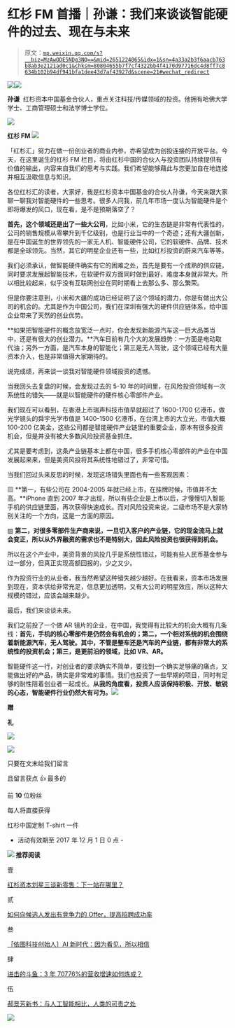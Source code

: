 # 红杉 FM 首播｜孙谦：我们来谈谈智能硬件的过去、现在与未来

> 原文：[`mp.weixin.qq.com/s?__biz=MzAwODE5NDg3NQ==&mid=2651224065&idx=1&sn=4a33a2b3f6aacb763b8ab3e2121ad0c1&chksm=80804655b7f7cf4322bb4f4170d97716dc4d8ff7c8634b102b94df941bfa1dee43d7af43927d&scene=21#wechat_redirect`](http://mp.weixin.qq.com/s?__biz=MzAwODE5NDg3NQ==&mid=2651224065&idx=1&sn=4a33a2b3f6aacb763b8ab3e2121ad0c1&chksm=80804655b7f7cf4322bb4f4170d97716dc4d8ff7c8634b102b94df941bfa1dee43d7af43927d&scene=21#wechat_redirect)

![](img/11b6ce63c9ce95e5c444bc3f57585d8b.png)![](img/7ddd0a4608c1bbec5993194c5ab3459c.png)

**孙谦**  红杉资本中国基金合伙人，重点关注科技/传媒领域的投资。他拥有哈佛大学学士、工商管理硕士和法学博士学位。

![](img/efc08c10f5f8b4dc291874d30aff6379.png)

**红杉 FM ![](img/23fb197c993a2c572a40ac933c8df36e.png)**

「红杉汇」努力在做一份创业者的商业内参，亦希望成为创投连接的开放平台。今天，在这里诞生的红杉 FM 栏目，将由红杉中国的合伙人与投资团队持续提供有价值的输出，内容来自我们的思考与实践。我们希望能够藉此与您更加自在地连接并相互汲取信息与知识。

各位红杉汇的读者，大家好，我是红杉资本中国基金的合伙人孙谦，今天来跟大家聊一聊我对智能硬件的一些思考。很多人问我，前几年市场一度认为智能硬件是个即将爆发的风口，现在看，是不是预期落空了？

**首先，这个领域还是出了一些大公司**，比如小米，它的生态链是非常有代表性的，公司的销售规模从零攀升到千亿级别，也是行业当中的一个奇迹；还有大疆创新，是在中国诞生的世界领先的一家无人机、智能硬件公司，它的软硬件、品牌、技术都是全球领先。当然，其它的明星企业还有一些，比如红杉投资的蔚来汽车等等。

我们必须承认，做智能硬件确实有它的困难之处，首先是要有一个成熟的供应链，同时要求发展起智能技术，在软硬件双方面同时做到最好，难度本身就非常大。所以相比较起来，似乎没有互联网创业在同时期看上去那么多、那么繁荣。

但是你要注意到，小米和大疆的成功已经证明了这个领域的潜力，你是有做出大公司的机会的。尤其是作为中国公司，我们在深圳有强大的硬件供应链体系，给中国企业带来了天然的创业优势。

**如果把智能硬件的概念放宽泛一点时，你会发现新能源汽车这一巨大品类当中，还是有很大的创业潜力。**汽车目前有几个大的发展趋势：一方面是电动取代油；另外一方面，是汽车本身的智能化；第三是无人驾驶，这个领域已经有大量资本介入，也是非常值得大家期待的。

说完成绩，再来谈一谈我对智能硬件领域投资的遗憾。

当我回头去复盘的时候，会发现过去的 5-10 年的时间里，在风险投资领域有一次系统性的错失——就是以智能硬件的硬件核心零部件产业。

我们现在可以看到，在香港上市瑞声科技市值早就超过了 1600-1700 亿港币，做光学镜头的舜宇光学市值是 1400-1500 亿港币，在台湾上市的大立光，市值大概 100-200 亿美金，这些公司都是智能硬件产业链里的重要企业，原本有很多投资机会，但是并没有被大多数风险投资基金抓住。

尤其是要考虑到，这条产业链基本上都在中国，很多手机核心零部件的产业在中国发展起来来，但是美资风投将其系统性地错过了，非常可惜。

当我们回过头来反思的时候，发现这场错失里面也有一些客观因素：

▨ **第一，有些公司在 2004-2005 年就已经上市，在挂牌时候，市值并不太高。**iPhone 直到 2007 年才出现，所以有些企业是上市以后，才慢慢切入智能手机的供应链里面，再次获得快速成长。而对风险投资来说，二级市场不是大家特别关注的一个方向，这是一方面的原因。

▨ **第二，对很多零部件生产商来说，一旦切入客户的产业链，它的现金流马上就会变正，所以从外界融资的需求也不是特别大，因此风险投资也很获得到机会。**

所以在这个产业中，美资背景的风投几乎是系统性错过，可能有些人民币基金参与过一部分，但真正实现高额回报的，少之又少。

作为投资行业的从业者，我当然希望这种错失越少越好。在我看来，资本市场发展到现在，资本供给非常充足，信息更加透明，又有大公司的明星效应，所以这种大规模的错过，应该会越来越少。

最后，我们来谈谈未来。

我们之前投了一个做 AR 镜片的企业，在中国，我觉得有比较大的机会大概有几条线：**首先，手机的核心零部件是仍然会有机会的；第二，一个相对系统的机会围绕着新能源汽车，无人驾驶。其中，不管是整车还是汽车的产业链，都有非常大的系统性的投资机会；第三，是更前沿的领域，比如 VR、AR。**

智能硬件这一行，对创业者的要求确实不简单，要找到一个确实足够痛的痛点，又能做出好的产品，确实是非常难的事情。我们也投资了一些早期的项目，同时有足够的耐性陪着创业者一起成长。**从我的角度看，投资人应该保持积极、开放、敏锐的心态，智能硬件行业仍然大有可为。********![](img/28f61dcf26ae7905461afd8c84de9c20.png)******

**赠**

**礼**

![](img/23fb197c993a2c572a40ac933c8df36e.png)

![](img/0a219a85a84de07cb82373093853b810.png)

只要在文末给我们留言

且留言获点 👍 最多的

前 **10** 位粉丝

每人将直接获得

红杉中国定制 T-shirt 一件

- 活动有效期至 2017 年 12 月 1 日 0 点 -

**![](img/23fb197c993a2c572a40ac933c8df36e.png) 推荐阅读**

壹

[红杉资本刘星三谈新零售：下一站在哪里？](http://mp.weixin.qq.com/s?__biz=MzAwODE5NDg3NQ==&mid=2651224010&idx=1&sn=383baf867e1ea808cb83ab28c0d2f28d&chksm=8080499eb7f7c0882e116de5d8edc527e326d3f6453d6d6e91fad07c0640c553bbfff343c60e&scene=21#wechat_redirect)

贰

[如何向候选人发出有竞争力的 Offer，提高招聘成功率](http://mp.weixin.qq.com/s?__biz=MzAwODE5NDg3NQ==&mid=2651224018&idx=1&sn=444ce7b4d3ae7bb5bef325293d5bdace&chksm=80804986b7f7c090d41b4525e6a575b6ffd4c0d64654b9f445d5c3a0b766b01e6f5000659fb4&scene=21#wechat_redirect)

叁

[［依图科技创始人］AI 新时代：因为看见，所以相信](http://mp.weixin.qq.com/s?__biz=MzAwODE5NDg3NQ==&mid=2651224029&idx=1&sn=d964749d4d8b3c81e2eca5b30661596d&chksm=80804989b7f7c09fa828e4f78fbe37a0d76e69bbcc452509168f9ae1ed4179d25740416158be&scene=21#wechat_redirect)

肆

[进击的斗鱼：3 年 70776%的营收增速如何炼成？](http://mp.weixin.qq.com/s?__biz=MzAwODE5NDg3NQ==&mid=2651224043&idx=1&sn=bda83242f0b1b927048d179d231588e9&chksm=808049bfb7f7c0a9d9874606f596237759a7acbc6d64696565276af2a8da828529bca7ac1dd1&scene=21#wechat_redirect)

伍

[郝景芳新书：与人工智能相比，人类的可贵之处](http://mp.weixin.qq.com/s?__biz=MzAwODE5NDg3NQ==&mid=2651224050&idx=1&sn=e22165b4ffc8d73706e5e789c53ecaba&chksm=808049a6b7f7c0b0f054442b4eb10a2d15fad3978c3e73a9cf4eb9d1c9f5e3cf4d60b3b59ac1&scene=21#wechat_redirect)

![](img/cf1149357835de1258614ee4526feab8.png)
